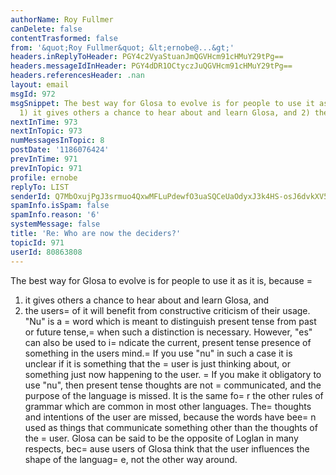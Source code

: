 ```yaml
---
authorName: Roy Fullmer
canDelete: false
contentTrasformed: false
from: '&quot;Roy Fullmer&quot; &lt;ernobe@...&gt;'
headers.inReplyToHeader: PGY4c2VyaStuanJmQGVHcm91cHMuY29tPg==
headers.messageIdInHeader: PGY4dDR1OCtyczJuQGVHcm91cHMuY29tPg==
headers.referencesHeader: .nan
layout: email
msgId: 972
msgSnippet: The best way for Glosa to evolve is for people to use it as it is, because
  1) it gives others a chance to hear about and learn Glosa, and 2) the users of it
nextInTime: 973
nextInTopic: 973
numMessagesInTopic: 8
postDate: '1186076424'
prevInTime: 971
prevInTopic: 971
profile: ernobe
replyTo: LIST
senderId: Q7MbOxujPgJ3srmuo4QxwMFLuPdewfO3uaSQCeUaOdyxJ3k4HS-osJ6dvkXV5GujYoWAVSPkBF4OJwxZ5j5GreyOhn8esg8
spamInfo.isSpam: false
spamInfo.reason: '6'
systemMessage: false
title: 'Re: Who are now the deciders?'
topicId: 971
userId: 80863808
---
```


The best way for Glosa to evolve is for people to use it as it is,
because =
1) it gives others a chance to hear about and learn Glosa, and
2) the users=
 of it will benefit from constructive criticism of their
usage.  "Nu" is a =
word which is meant to distinguish present tense
from past or future tense,=
 when such a distinction is necessary. 
However, "es" can also be used to i=
ndicate the current, present tense
presence of something in the users mind.=
  If you use "nu" in such a
case it is unclear if it is something that the =
user is just thinking
about, or something just now happening to the user.  =
If you make it
obligatory to use "nu", then present tense thoughts are not
=
communicated, and the purpose of the language is missed.  It is the
same fo=
r the other rules of grammar which are common in most other
languages.  The=
 thoughts and intentions of the user are missed,
because the words have bee=
n used as things that communicate something
other than the thoughts of the =
user.  Glosa can be said to be the
opposite of Loglan in many respects, bec=
ause users of Glosa think that
the user influences the shape of the languag=
e, not the other way around. 




